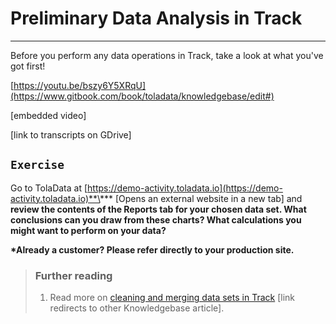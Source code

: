 # Preliminary Data Analysis in Track

---

Before you perform any data operations in Track, take a look at what you've got first!

[https://youtu.be/bszy6Y5XRqU](https://www.gitbook.com/book/toladata/knowledgebase/edit#)

\[embedded video\]

\[link to transcripts on GDrive\]

## `Exercise`

Go to TolaData at [https://demo-activity.toladata.io](https://demo-activity.toladata.io)**\*** \[Opens an external website in a new tab\] and **review the contents of the Reports tab for your chosen data set. What conclusions can you draw from these charts? What calculations you might want to perform on your data?**

**\*Already a customer? Please refer directly to your production site.**

> ### Further reading
>
> 1. Read more on [cleaning and merging data sets in Track](https://help.toladata.com/clean-and-merge-data.html) \[link redirects to other Knowledgebase article\].

## 



## 



